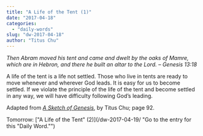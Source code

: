```yaml
---
title: "A Life of the Tent (1)"
date: "2017-04-18"
categories: 
  - "daily-words"
slug: "dw-2017-04-18"
author: "Titus Chu"
---
```


_Then Abram moved his tent and came and dwelt by the oaks of Mamre, which are in Hebron, and there he built an altar to the Lord._ _– Genesis 13:18_

A life of the tent is a life not settled. Those who live in tents are ready to move whenever and wherever God leads. It is easy for us to become settled. If we violate the principle of the life of the tent and become settled in any way, we will have difficulty following God’s leading.

Adapted from _[A Sketch of Genesis](/book-gen-sketch/ "Go to the listing for this book.")_, by Titus Chu; page 92.

Tomorrow: ["A Life of the Tent" (2)](/dw-2017-04-19/ "Go to the entry for this "Daily Word."")
